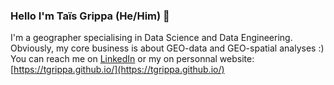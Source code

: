### Hello I'm Taïs Grippa (He/Him) 👋
I'm a geographer specialising in Data Science and Data Engineering. Obviously, my core business is about GEO-data and GEO-spatial analyses :)
You can reach me on [LinkedIn](https://www.linkedin.com/in/tgrippa) or my on personnal website: [https://tgrippa.github.io/](https://tgrippa.github.io/)

